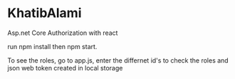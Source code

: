 # KhatibAlami
Asp.net Core Authorization with react

run npm install then npm start.

To see the roles, go to app.js, enter the differnet id's to check the roles and json web token created in local storage

